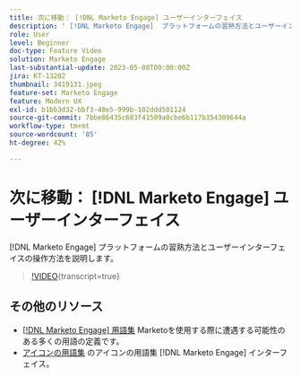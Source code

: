 ```yaml
---
title: 次に移動： [!DNL Marketo Engage] ユーザーインターフェイス
description: ' [!DNL Marketo Engage]  プラットフォームの習熟方法とユーザーインターフェイスの操作方法を説明します。'
role: User
level: Beginner
doc-type: Feature Video
solution: Marketo Engage
last-substantial-update: 2023-05-08T00:00:00Z
jira: KT-13202
thumbnail: 3419131.jpeg
feature-set: Marketo Engage
feature: Modern UX
exl-id: b1bb3d32-bbf3-48e5-999b-102ddd501124
source-git-commit: 7bbe86435c683f41509a8cbe6b117b354309644a
workflow-type: tm+mt
source-wordcount: '85'
ht-degree: 42%

---
```


# 次に移動： [!DNL Marketo Engage] ユーザーインターフェイス

[!DNL Marketo Engage] プラットフォームの習熟方法とユーザーインターフェイスの操作方法を説明します。

>[!VIDEO](https://video.tv.adobe.com/v/3419131/?learn=on){transcript=true}

## その他のリソース

* [[!DNL Marketo Engage] 用語集](https://experienceleague.adobe.com/docs/marketo/using/getting-started-with-marketo/marketo-glossary.html?lang=en)
Marketoを使用する際に遭遇する可能性のある多くの用語の定義です。
* [アイコンの用語集](https://experienceleague.adobe.com/docs/marketo/using/product-docs/marketo-engage-modern-ux/icon-glossary.html?lang=en)
のアイコンの用語集 [!DNL Marketo Engage] インターフェイス。
